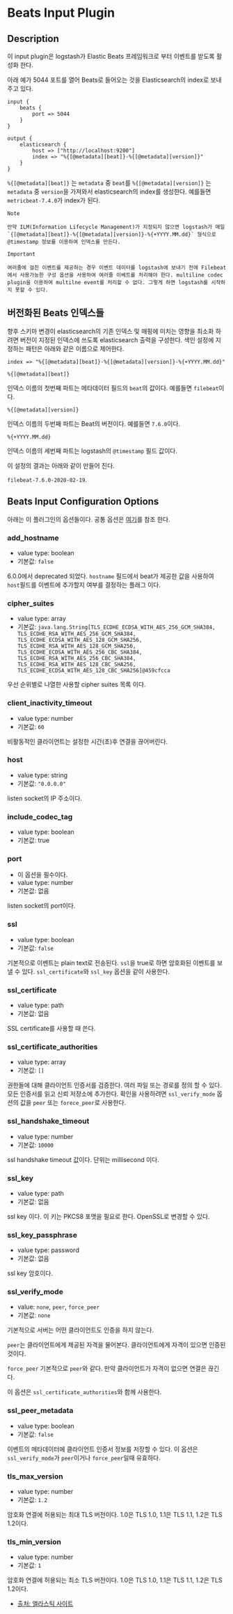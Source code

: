 # Beats Input Plugin

## Description

이 input plugin은 logstash가 Elastic Beats 프레임워크로 부터 이벤트를 받도록 활성화 한다.

아래 예가 5044 포트를 열어 Beats로 들어오는 것을 Elasticsearch의 index로 보내주고 있다.

```
input {
    beats {
        port => 5044
    }
}

output {
    elasticsearch {
        host => ["http://localhost:9200"]
        index => "%{[@metadata][beat]}-%{[@metadata][version]}"
    }
}
```

`%{[@metadata][beat]}` 는 `metadata` 중 `beat`를 `%{[@metadata][version]}` 는 `metadata` 중 `version`을 가져와서 elasticsearch의 index를 생성한다. 예를들면 `metricbeat-7.4.0`가 index가 된다.

```
Note

만약 ILM(Information Lifecycle Management)가 지정되지 않으면 logstash가 매일 `{[@metadata][beat]}-%{[@metadata][version]}-%{+YYYY.MM.dd}` 형식으로 @timestamp 정보를 이용하여 인덱스를 만든다.
```

```
Important

여러줄에 걸친 이벤트를 제공하는 경우 이벤트 데이터를 logstash에 보내기 전에 Filebeat에서 사용가능한 구성 옵션을 사용하여 여러줄 이베트를 처리해야 한다. multiline codec plugin을 이용하여 multilne event를 처리할 수 없다. 그렇게 하면 logstash를 시작하지 못할 수 있다.
```

## 버전화된 Beats 인덱스들

향후 스키마 변경이 elasticsearch의 기존 인덱스 및 매핑에 미치는 영향을 최소화 하려면 버전이 지정된 인덱스에 쓰도록 elasticsearch 출력을 구성한다. 색인 설정에 지정하는 패턴은 아래와 같은 이름으로 제어한다.

```
index => "%{[@metadata][beat]}-%{[@metadata][version]}-%{+YYYY.MM.dd}"
```

`%{[@metadata][beat]}`

인덱스 이름의 첫번째 파트는 메타데이터 필드의 `beat`의 값이다. 예를들면 `filebeat`이다.

`%{[@metadata][version]}`

인덱스 이름의 두번째 파트는 Beat의 버전이다. 예를들면 `7.6.0`이다.

`%{+YYYY.MM.dd}`

인덱스 이름의 세번째 파트는 logstash의 `@timestamp` 필드 값이다.

이 설정의 결과는 아래와 같이 만들어 진다.

`filebeat-7.6.0-2020-02-19`.

## Beats Input Configuration Options

아래는 이 플러그인의 옵션들이다. 공통 옵션은 [여기](./common_option.md)를 참조 한다.

### add_hostname

* value type: boolean
* 기본값: `false`

6.0.0에서 deprecated 되었다. `hostname` 필드에서 beat가 제공한 값을 사용하여 `host`필드를 이벤트에 추가할지 여부를 결정하는 플래그 이다.

### cipher_suites

* value type: array
* 기본값: `java.lang.String[TLS_ECDHE_ECDSA_WITH_AES_256_GCM_SHA384, TLS_ECDHE_RSA_WITH_AES_256_GCM_SHA384, TLS_ECDHE_ECDSA_WITH_AES_128_GCM_SHA256, TLS_ECDHE_RSA_WITH_AES_128_GCM_SHA256, TLS_ECDHE_ECDSA_WITH_AES_256_CBC_SHA384, TLS_ECDHE_RSA_WITH_AES_256_CBC_SHA384, TLS_ECDHE_RSA_WITH_AES_128_CBC_SHA256, TLS_ECDHE_ECDSA_WITH_AES_128_CBC_SHA256]@459cfcca`

우선 순위별로 나열한 사용할 cipher suites 목록 이다.

### client_inactivity_timeout

* value type: number
* 기본값: `60`

비활동적인 클라이언트는 설정한 시간(초)후 연결을 끊어버린다.

### host

* value type: string
* 기본값: `"0.0.0.0"`

listen socket의 IP 주소이다.

### include_codec_tag

* value type: boolean
* 기본값: true

### port

* 이 옵션을 필수이다.
* value type: number
* 기본값: 없음

listen socket의 port이다.

### ssl

* value type: boolean
* 기본값: `false`

기본적으로 이벤트는 plain text로 전송된다. `ssl`을 true로 하면 암호화된 이벤트를 보낼 수 있다. `ssl_certificate`와 `ssl_key` 옵션을 같이 사용한다.

### ssl_certificate

* value type: path
* 기본값: 없음

SSL certificate를 사용할 때 쓴다.

### ssl_certificate_authorities

* value type: array
* 기본값: `[]`

권한들에 대해 클라이언트 인증서를 검증한다. 여러 파일 또는 경로를 정의 할 수 있다. 모든 인증서를 읽고 신뢰 저장소에 추가한다. 확인을 사용하려면 `ssl_verify_mode` 옵션의 값을 `peer` 또는 `forece_peer`로 사용한다.

### ssl_handshake_timeout

* value type: number
* 기본값: `10000`

ssl handshake timeout 값이다. 단위는 millisecond 이다.

### ssl_key

* value type: path
* 기본값: 없음

ssl key 이다. 이 키는 PKCS8 포맷을 필요로 한다. OpenSSL로 변경할 수 있다.

### ssl_key_passphrase

* value type: password
* 기본값: 없음

ssl key 암호이다.

### ssl_verify_mode

* value: `none`, `peer`, `force_peer`
* 기본값: `none`

기본적으로 서버는 어떤 클라이언트도 인증을 하지 않는다. 

`peer`는 클라이언트에게 제공된 자격을 물어본다. 클라이언트에게 자격이 있으면 인증된 것이다. 

`force_peer` 기본적으로 `peer`와 같다. 만약 클라이언트가 자격이 없으면 연결은 끊긴다.

이 옵션은 `ssl_certificate_authorities`와 함께 사용한다.

### ssl_peer_metadata

* value type: boolean
* 기본값: `false`

이벤트의 메타데이터에 클라이언트 인증서 정보를 저장할 수 있다. 이 옵션은 `ssl_verify_mode`가 `peer`이거나 `force_peer`일때 유효하다.

### tls_max_version

* value type: number
* 기본값: `1.2`

암호화 연결에 허용되는 최대 TLS 버전이다. 1.0은 TLS 1.0, 1.1은 TLS 1.1, 1.2은 TLS 1.2이다.

### tls_min_version

* value type: number
* 기본값: `1`

암호화 연결에 허용되는 최소 TLS 버전이다. 1.0은 TLS 1.0, 1.1은 TLS 1.1, 1.2은 TLS 1.2이다.

* [출처: 엘라스틱 사이트](https://www.elastic.co/guide/en/logstash/current/plugins-inputs-beats.html)

